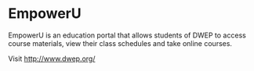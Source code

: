 # EmpowerU

EmpowerU is an education portal that allows students of DWEP to access course materials, view their class schedules and take online courses.

 Visit http://www.dwep.org/
